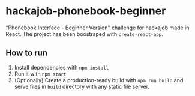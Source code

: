 # hackajob-phonebook-beginner
"Phonebook Interface - Beginner Version" challenge for hackajob made in React. The project has been boostraped with `create-react-app`.

## How to run
1. Install dependencies with `npm install`
2. Run it with `npm start`
3. (Optionally) Create a production-ready build with `npm run build` and serve files in `build` directory with any static file server.

